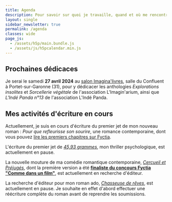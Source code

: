 ```yaml
---
title: Agenda
description: Pour savoir sur quoi je travaille, quand et où me rencontrer (événements, dédicaces...) Voici mon agenda !
layout: single
sidebar_newsletter: true
permalink: /agenda
classes: wide
page_js:
  - /assets/h5p/main.bundle.js
  - /assets/js/h5pcalendar.min.js
---
```


<div id="h5p-publications"></div>

## Prochaines dédicaces

Je serai le samedi **27 avril 2024** au [salon Imagina'livres](/assets/images/events/affiche-salon-imaginalivres-2024.jpg), salle du Confluent à Portet-sur-Garonne (31), pour y dédicacer les anthologies *Explorations insolites* et *Sorcellerie végétale* de l'association L'Imagin'arium, ainsi que *L'Indé Panda n°13* de l'association L'Indé Panda.


## Mes activités d'écriture en cours

Actuellement, je suis en cours d'écriture du premier jet de mon nouveau roman&nbsp;: *Pour que refleurisse son sourire*, une romance contemporaine, dont vous pouvez <a href="https://www.fyctia.com/stories/et-que-refleurisse-son-sourire" target="_blank">lire les premiers chapitres sur Fyctia</a>.

L'écriture du premier jet de [*45,93&nbsp;grammes*](/publications/projets-en-cours/#4593grammes), mon thriller psychologique, est actuellement en pause.

La nouvelle mouture de ma comédie romantique contemporaine, [*Cercueil et Préjugés*](/publications/projets-en-cours/#cercueil-et-préjugés), dont la première version a été <a href="https://www.fyctia.com/blog/articles/833" target="_blank">**finaliste du concours Fyctia "Comme dans un film"**</a>, est actuellement en recherche d'éditeur.

La recherche d'éditeur pour mon roman ado, [*Chasseuse de rêves*](/publications/projets-en-cours/#chasseuse-de-r%C3%AAves-titre-provisoire), est actuellement en pause. Je souhaite en effet d'abord effectuer une réécriture complète du roman avant de reprendre les soumissions.
